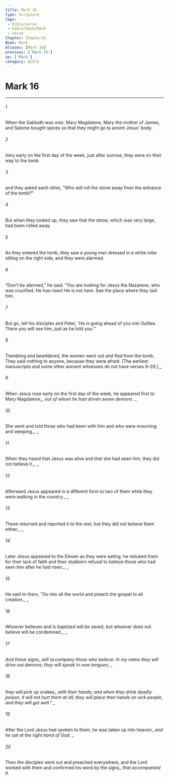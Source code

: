 ```yaml
---
title: Mark 16
type: Scripture
tags:
 - bible/verse
 - bible/book/Mark
 - verse
Chapter: Chapter16
Book: Mark
Aliases: [Mark 16]
previous: ['Mark 15']
up: ['Mark']
category: Bible
---
```

# Mark 16

***


###### 1 
When the Sabbath was over, Mary Magdalene, Mary the mother of James, and Salome bought spices so that they might go to anoint Jesus' body. 

###### 2 
Very early on the first day of the week, just after sunrise, they were on their way to the tomb 

###### 3 
and they asked each other, "Who will roll the stone away from the entrance of the tomb?" 

###### 4 
But when they looked up, they saw that the stone, which was very large, had been rolled away. 

###### 5 
As they entered the tomb, they saw a young man dressed in a white robe sitting on the right side, and they were alarmed. 

###### 6 
"Don't be alarmed," he said. "You are looking for Jesus the Nazarene, who was crucified. He has risen! He is not here. See the place where they laid him. 

###### 7 
But go, tell his disciples and Peter, 'He is going ahead of you into Galilee. There you will see him, just as he told you.'" 

###### 8 
Trembling and bewildered, the women went out and fled from the tomb. They said nothing to anyone, because they were afraid. [The earliest manuscripts and some other ancient witnesses do not have verses 9–20.] _ 

###### 9 
When Jesus rose early on the first day of the week, he appeared first to Mary Magdalene,_ _out of whom he had driven seven demons._ _ 

###### 10 
She went and told those who had been with him and who were mourning and weeping._ _ 

###### 11 
When they heard that Jesus was alive and that she had seen him, they did not believe it._ _ 

###### 12 
Afterward Jesus appeared in a different form to two of them while they were walking in the country._ _ 

###### 13 
These returned and reported it to the rest; but they did not believe them either._ _ 

###### 14 
Later Jesus appeared to the Eleven as they were eating; he rebuked them for their lack of faith and their stubborn refusal to believe those who had seen him after he had risen._ _ 

###### 15 
He said to them, "Go into all the world and preach the gospel to all creation._ _ 

###### 16 
Whoever believes and is baptized will be saved, but whoever does not believe will be condemned._ _ 

###### 17 
And these signs_ _will accompany those who believe: In my name they will drive out demons;_ _they will speak in new tongues;_ _ 

###### 18 
they will pick up snakes_ _with their hands; and when they drink deadly poison, it will not hurt them at all; they will place their hands on_ _sick people, and they will get well."_ _ 

###### 19 
After the Lord Jesus had spoken to them, he was taken up into heaven_ _and he sat at the right hand of God._ _ 

###### 20 
Then the disciples went out and preached everywhere, and the Lord worked with them and confirmed his word by the signs_ _that accompanied it._ 
